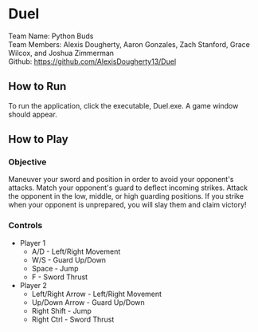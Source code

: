 # Duel

Team Name: Python Buds <br>
Team Members: Alexis Dougherty, Aaron Gonzales, Zach Stanford, Grace Wilcox, and Joshua Zimmerman <br>
Github: <a href="https://github.com/AlexisDougherty13/Duel">https://github.com/AlexisDougherty13/Duel</a>

## How to Run
To run the application, click the executable, Duel.exe. A game window should appear.

## How to Play
### Objective
Maneuver your sword and position in order to avoid your opponent's attacks. Match your opponent's guard to deflect incoming strikes. Attack the opponent in the low, middle, or high guarding positions. If you strike when your opponent is unprepared, you will slay them and claim victory!
### Controls
  * Player 1
    * A/D - Left/Right Movement
    * W/S - Guard Up/Down
    * Space - Jump
    * F - Sword Thrust
  * Player 2
    * Left/Right Arrow - Left/Right Movement
    * Up/Down Arrow - Guard Up/Down
    * Right Shift - Jump
    * Right Ctrl - Sword Thrust
